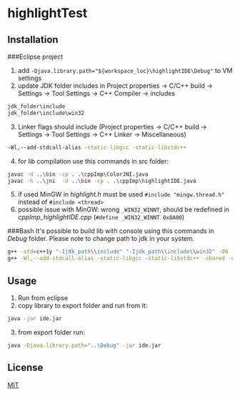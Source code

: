 # highlightTest

## Installation
###Eclipse project
1) add `-Djava.library.path="${workspace_loc}\highlightIDE\Debug"` to VM settings
2) update JDK folder includes in Project properties -> C/C++ build -> Settings -> Tool Settings -> C++ Compiler -> includes
```bash
jdk_folder\include
jdk_folder\include\win32
```
3) Linker flags should include (Project properties -> C/C++ build -> Settings -> Tool Settings -> C++ Linker -> Miscellaneous)
```bash
-Wl,--add-stdcall-alias -static-libgcc -static-libstdc++
```
4) for lib compilation use this commands in src folder:
```bash
javac -d ..\bin -cp . .\cppImp\ColorJNI.java
javac -h ..\jni  -d ..\bin -cp . .\cppImp\highlightIDE.java
```
5) if used MinGW in _highlight.h_ must be used `#include "mingw.thread.h"` instead of `#include <thread>`
6) possible issue with MinGW: wrong `_WIN32_WINNT`, should be redefined in _cppImp_highlightIDE.cpp_ (`#define _WIN32_WINNT 0x0A00`)

###Bash
It's possible to build lib with console using this commands in _Debug_ folder. Please note to change path to jdk in your system.
```bash
g++ -std=c++1y "-Ijdk_path\\include" "-Ijdk_path\\include\\win32" -O0 -g3 -Wall -c -fmessage-length=0 -o "jni\\cppImp_highlightIDE.o" "..\\jni\\cppImp_highlightIDE.cpp" 
g++ -Wl,--add-stdcall-alias -static-libgcc -static-libstdc++ -shared -o libhighlightTest.dll "jni\\cppImp_highlightIDE.o" 
```

## Usage
1) Run from eclipse
2) copy library to export folder and run from it:
```bash
java -jar ide.jar
```
3) from export folder run:
```bash
java -Djava.library.path="..\Debug" -jar ide.jar 
```


## License
[MIT](https://choosealicense.com/licenses/mit/)
